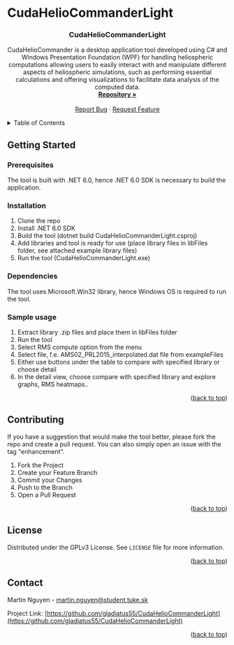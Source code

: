 # CudaHelioCommanderLight

<a name="readme-top"></a>

<div align="center">
<h3 align="center">CudaHelioCommanderLight</h3>

  <p align="center">
    CudaHelioCommander is a desktop application tool developed using C# and Windows Presentation Foundation (WPF) for handling heliospheric computations allowing users to easily interact with and manipulate different aspects of heliospheric simulations, such as performing essential calculations and offering visualizations to facilitate data analysis of the computed data.
    <br />
    <a href="https://github.com/gladiatus55/CudaHelioCommanderLight"><strong>Repository »</strong></a>
    <br />
    <br />
    <a href="https://github.com/gladiatus55/CudaHelioCommanderLight/issues">Report Bug</a>
    ·
    <a href="https://github.com/gladiatus55/CudaHelioCommanderLight/issues">Request Feature</a>
  </p>
</div>



<!-- TABLE OF CONTENTS -->
<details>
  <summary>Table of Contents</summary>
  <ol>
    <li>
      <a href="#getting-started">Getting Started</a>
      <ul>
        <li><a href="#installation">Installation</a></li>
      </ul>
    </li>
    <li><a href="#contributing">Contributing</a></li>
    <li><a href="#license">License</a></li>
    <li><a href="#contact">Contact</a></li>
  </ol>
</details>

## Getting Started

### Prerequisites

The tool is built with .NET 6.0, hence .NET 6.0 SDK is necessary to build the application.  

### Installation

1. Clone the repo
2. Install .NET 6.0 SDK
3. Build the tool (dotnet build CudaHelioCommanderLight.csproj)
4. Add libraries and tool is ready for use (place library files in libFiles folder, see attached example library files)
5. Run the tool (CudaHelioCommanderLight.exe)

### Dependencies

The tool uses Microsoft.Win32 library, hence Windows OS is required to run the tool.

### Sample usage

1. Extract library .zip files and place them in libFiles folder
2. Run the tool
3. Select RMS compute option from the menu
4. Select file, f.e. AMS02_PRL2015_interpolated.dat file from exampleFiles
5. Either use buttons under the table to compare with specified library or choose detail
6. In the detail view, choose compare with specified library and explore graphs, RMS heatmaps..

<p align="right">(<a href="#readme-top">back to top</a>)</p>

<!-- CONTRIBUTING -->
## Contributing

If you have a suggestion that would make the tool better, please fork the repo and create a pull request. You can also simply open an issue with the tag "enhancement".

1. Fork the Project
2. Create your Feature Branch
3. Commit your Changes
4. Push to the Branch
5. Open a Pull Request

<p align="right">(<a href="#readme-top">back to top</a>)</p>



<!-- LICENSE -->
## License

Distributed under the GPLv3 License. See `LICENSE` file for more information.

<p align="right">(<a href="#readme-top">back to top</a>)</p>



<!-- CONTACT -->
## Contact

Martin Nguyen - martin.nguyen@student.tuke.sk

Project Link: [https://github.com/gladiatus55/CudaHelioCommanderLight](https://github.com/gladiatus55/CudaHelioCommanderLight)

<p align="right">(<a href="#readme-top">back to top</a>)</p>
